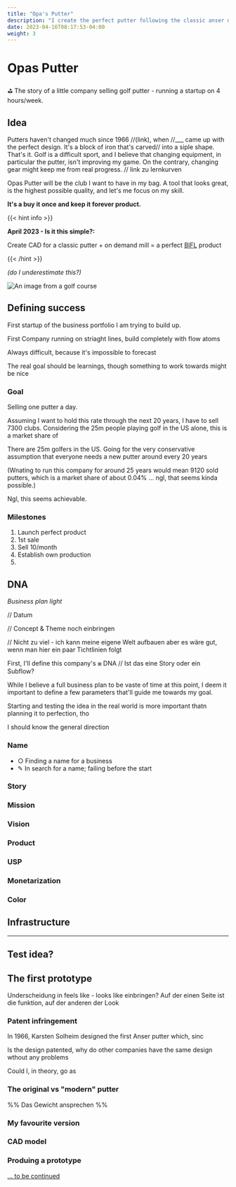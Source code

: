 ```yaml
---
title: "Opa's Putter"
description: "I create the perfect putter following the classic anser design and started producing it. From the idea to a prototype to a shop while following an idea."
date: 2023-04-16T08:17:53-04:00
weight: 3
---
```


# Opas Putter

⛳️ The story of a little company selling golf putter - running a startup on 4 hours/week.

## Idea

Putters haven't changed much since 1966 //(link), when //___ came up with the perfect design. It's a block of iron that's carved// into a siple shape. That's it. Golf is a difficult sport, and I believe that changing equipment, in particular the putter, isn't improving my game. On the contrary, changing gear might keep me from real progress. // link zu lernkurven

Opas Putter will be the club I want to have in my bag. A tool that looks great, is the highest possible quality, and let's me focus on my skill.

**It's a buy it once and keep it forever product.**

{{< hint info >}}

**April 2023 - Is it this simple?:**  

 Create CAD for a classic putter + on demand mill = a perfect [BIFL](https://www.reddit.com/r/BuyItForLife/) product

{{< /hint >}}

*(do I underestimate this?)*

![An image from a golf course](/img/golf1.webp)



## Defining success

First startup of the business portfolio I am trying to build up.

First Company running on striaght lines, build completely with flow atoms

Always difficult, because it's impossible to forecast 

The real goal should be learnings, though something to work towards might be nice



### Goal

Selling one putter a day.

Assuming I want to hold this rate through the next 20 years, I have to sell 7300 clubs. Considering the 25m people playing golf in the US alone, this is a market share of 

There are 25m golfers in the US. Going for the very conservative assumption that everyone needs a new putter around every 20 years

(Wnating to run this company for around 25 years would mean 9120 sold putters, which is a market share of about 0.04% ... ngl, that seems kinda possible.)

Ngl, this seems achievable.

### Milestones

1. Launch perfect product
2. 1st sale
3. Sell 10/month
4. Establish own production
5. 

## DNA

*Business plan light*

// Datum

// Concept & Theme noch einbringen



// Nicht zu viel - ich kann meine eigene Welt aufbauen aber es wäre gut, wenn man hier ein paar Tichtlinien folgt

First, I'll define this company's ⧆ DNA // Ist das eine Story oder ein Subflow?

While I believe a full business plan to be vaste of time at this point, I deem it important to define a few parameters that'll guide me towards my goal.



Starting and testing the idea in the real world is more important thatn planning it to perfection, tho



I should know the general direction



### Name

- ○ Finding a name for a business
- ✎ In search for a name; failing before the start

### Story

### Mission

### Vision

### Product

### USP

### Monetarization

### Color



## Infrastructure





---

## Test idea?



## The first prototype

Underscheidung in feels like - looks like einbringen? Auf der einen Seite ist die funktion, auf der anderen der Look

### Patent infringement

In 1966, Karsten Solheim designed the first Anser putter which, sinc

Is the design patented, why do other companies have the same design wthout any problems

Could I, in theory, go as

###

### The original vs "modern" putter

%% Das Gewicht ansprechen %%

### My favourite version

### CAD model

### Produing a prototype



[... to be continued](/docs/stay-updated.md)